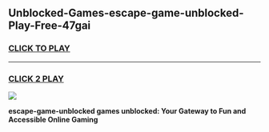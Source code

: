 
## Unblocked-Games-escape-game-unblocked-Play-Free-47gai
<h3>
<a href="https://premium76.site?title=escape-game-unblocked&ref=23A">CLICK TO PLAY</a></h3>
<hr>

<h3>
<a href="https://premium76.site?title=escape-game-unblocked&ref=23A">CLICK 2 PLAY</a>
  
</h3>

<a href="https://premium76.site?title=escape-game-unblocked&ref=23A"><img src="https://clearcache.store/games.png"></a>


**escape-game-unblocked games unblocked: Your Gateway to Fun and Accessible Online Gaming**
